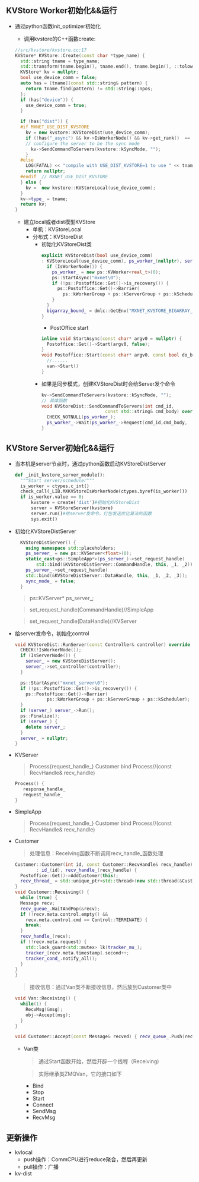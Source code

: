 KVStore Worker初始化&&运行
---
- 通过python函数init_optimizer初始化
  - 调用kvstore的C++函数create:
  ```C++
  //src/kvstore/kvstore.cc:17
  KVStore* KVStore::Create(const char *type_name) {
    std::string tname = type_name;
    std::transform(tname.begin(), tname.end(), tname.begin(), ::tolower);
    KVStore* kv = nullptr;
    bool use_device_comm = false;
    auto has = [tname](const std::string& pattern) {
      return tname.find(pattern) != std::string::npos;
    };  
    if (has("device")) {
      use_device_comm = true;
    }

    if (has("dist")) {
    #if MXNET_USE_DIST_KVSTORE
      kv = new kvstore::KVStoreDist(use_device_comm);
      if (!has("_async") && kv->IsWorkerNode() && kv->get_rank()  == 0) {
      // configure the server to be the sync mode
        kv->SendCommandToServers(kvstore::kSyncMode, "");
      }
    #else
      LOG(FATAL) << "compile with USE_DIST_KVSTORE=1 to use " << tname;
      return nullptr;
    #endif  // MXNET_USE_DIST_KVSTORE
    } else {
      kv =  new kvstore::KVStoreLocal(use_device_comm);
    }
    kv->type_ = tname;
    return kv;
  }
  ```

  - 建立local或者dist模型KVStore
    - 单机：KVStoreLocal
    - 分布式：KVStoreDist
      - 初始化KVStoreDist类
        ```C++
        explicit KVStoreDist(bool use_device_comm)
        : KVStoreLocal(use_device_comm), ps_worker_(nullptr), server_(nullptr) {
          if (IsWorkerNode()) {
            ps_worker_ = new ps::KVWorker<real_t>(0);
            ps::StartAsync("mxnet\0");
            if (!ps::Postoffice::Get()->is_recovery()) {
              ps::Postoffice::Get()->Barrier(
                ps::kWorkerGroup + ps::kServerGroup + ps::kScheduler);
            }
          }
          bigarray_bound_ = dmlc::GetEnv("MXNET_KVSTORE_BIGARRAY_BOUND", 1000 * 1000);
        }
        ```
        -  PostOffice start
          ```C++
          inline void StartAsync(const char* argv0 = nullptr) {
            Postoffice::Get()->Start(argv0, false);
          }
          void Postoffice::Start(const char* argv0, const bool do_barrier) {  
            //......
            van->Start()
          }
          ```
      - 如果是同步模式，创建KVStoreDist时会给Server发个命令
          ```C++
          kv->SendCommandToServers(kvstore::kSyncMode, "");
          // 具体函数
          void KVStoreDist::SendCommandToServers(int cmd_id,
                                  const std::string& cmd_body) override {
            CHECK_NOTNULL(ps_worker_);
            ps_worker_->Wait(ps_worker_->Request(cmd_id,cmd_body,                                                       ps::kServerGroup));
          }
          ```

KVStore Server初始化&&运行
---
- 当本机是server节点时，通过python函数启动KVStoreDistServer
  ```python
  def _init_kvstore_server_module():
    """Start server/scheduler"""
    is_worker = ctypes.c_int()
    check_call(_LIB.MXKVStoreIsWorkerNode(ctypes.byref(is_worker)))
    if is_worker.value == 0:
        kvstore = create('dist')#初始化KVStoreDist
        server = KVStoreServer(kvstore)
        server.run()#给server发命令，打包发送优化算法的函数
        sys.exit()
  ```
- 初始化KVStoreDistServer
    ```C++
      KVStoreDistServer() {
        using namespace std::placeholders;
        ps_server_ = new ps::KVServer<float>(0);
        static_cast<ps::SimpleApp*>(ps_server_)->set_request_handle(
            std::bind(&KVStoreDistServer::CommandHandle, this, _1, _2));
        ps_server_->set_request_handle(
        std::bind(&KVStoreDistServer::DataHandle, this, _1, _2, _3));
        sync_mode_ = false;
      }
    ```
    > ps::KVServer<float>* ps_server_;

    > set_request_handle(CommandHandle)//SimpleApp

    > set_request_handle(DataHandle)//KVServer

- 给server发命令，初始化control
  ```C++
  void KVStoreDist::RunServer(const Controller& controller) override {
    CHECK(!IsWorkerNode());
    if (IsServerNode()) {
      server_ = new KVStoreDistServer();
      server_->set_controller(controller);
    }

    ps::StartAsync("mxnet_server\0");
    if (!ps::Postoffice::Get()->is_recovery()) {
      ps::Postoffice::Get()->Barrier(
              ps::kWorkerGroup + ps::kServerGroup + ps::kScheduler);
    }
    if (server_) server_->Run();
    ps::Finalize();
    if (server_) {
      delete server_;
    }
    server_ = nullptr;
  }
  ```

- KVServer
  > Process{request_handle_}
  > Customer bind Process//(const RecvHandle& recv_handle)
    ```C
    Process() {
       response_handle_
       request_handle_
    }
    ```

- SimpleApp
  > Process{request_handle_}
  > Customer bind Process//(const RecvHandle& recv_handle)

- Customer
  > 处理信息：Receiving函数不断调用recv_handle_函数处理
    ```C++
    Customer::Customer(int id, const Customer::RecvHandle& recv_handle)
            : id_(id), recv_handle_(recv_handle) {
      Postoffice::Get()->AddCustomer(this);
      recv_thread_ = std::unique_ptr<std::thread>(new std::thread(&Customer::Receiving, this));
    }
    void Customer::Receiving() {
      while (true) {
      Message recv;
      recv_queue_.WaitAndPop(&recv);
      if (!recv.meta.control.empty() &&
        recv.meta.control.cmd == Control::TERMINATE) {
        break;
      }
      recv_handle_(recv);
      if (!recv.meta.request) {
        std::lock_guard<std::mutex> lk(tracker_mu_);
        tracker_[recv.meta.timestamp].second++;
        tracker_cond_.notify_all();
      }
    }
  }
  ```
  > 接收信息：通过Van类不断接收信息，然后放到Customer类中
  ```C++
  void Van::Receiving() {
    while(1) {
      RecvMsg(&msg);
      obj->Accept(msg);
    }
  }
  ```
  ```C++
  void Customer::Accept(const Message& recved) { recv_queue_.Push(recved); }
  ```

  - Van类
    > 通过Start函数开始，然后开辟一个线程（Receiving)

    > 实际继承类ZMQVan，它的接口如下
      - Bind
      - Stop
      - Start
      - Connect
      - SendMsg
      - RecvMsg

更新操作
---
- kvlocal
  - push操作：CommCPU进行reduce聚合，然后再更新
  - pull操作：广播
- kv-dist
